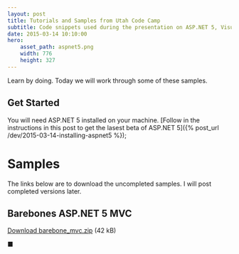 ```yaml
---
layout: post
title: Tutorials and Samples from Utah Code Camp
subtitle: Code snippets used during the presentation on ASP.NET 5, Visual Stuiod 2015, and cross-platform .NET.
date: 2015-03-14 10:10:00
hero:
    asset_path: aspnet5.png
    width: 776
    height: 327
---
```


Learn by doing. Today we will work through some of these samples.

## Get Started

You will need ASP.NET 5 installed on your machine. [Follow in the instructions in this post to get the lasest beta of ASP.NET 5]({% post_url /dev/2015-03-14-installing-aspnet5 %});

# Samples
The links below are to download the uncompleted samples. I will post completed versions later.

## Barebones ASP.NET 5 MVC

<a href="{% asset_path barebone_mvc.zip %}" class="btn btn-primary">Download barebone_mvc.zip</a> (42 kB)


 ■

